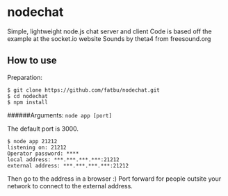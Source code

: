 # nodechat
Simple, lightweight node.js chat server and client
Code is based off the example at the socket.io website
Sounds by theta4 from freesound.org

## How to use
Preparation:
```
$ git clone https://github.com/fatbu/nodechat.git
$ cd nodechat
$ npm install
```

######Arguments:
`node app [port]`

The default port is 3000.

```
$ node app 21212
listening on: 21212
Operator password: ****
local address: ***.***.***.***:21212
external address: ***.***.***.***:21212
```

Then go to the address in a browser :)
Port forward for people outsite your network to connect to the external address.